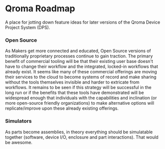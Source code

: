 # Qroma Roadmap

A place for jotting down feature ideas for later versions of the Qroma Device Project System (DPS).


### Open Source

As Makers get more connected and educated, Open Source versions of traditionally proprietary processes continue to gain traction. The primary benefit of commercial tooling will be that their existing user base doesn't have to change their workflow and the integrated, locked-in workflows that already exist. It seems like many of these commercial offerings are moving their services to the cloud to become systems of record and make sharing without the tools themselves invisible and harder to extricate from workflows. It remains to be seen if this strategy will be successful in the long run or if the benefits that these tools have demonstrated will be widespread enough that individuals with the capabilities and inclination (or more open-source friendly organizations) to make alternative options will replicate/improve upon these already existing offerings.

### Simulators

As parts become assemblies, in theory everything should be simulatable together (software, device I/O, enclosure and part interactions). That would be awesome.
